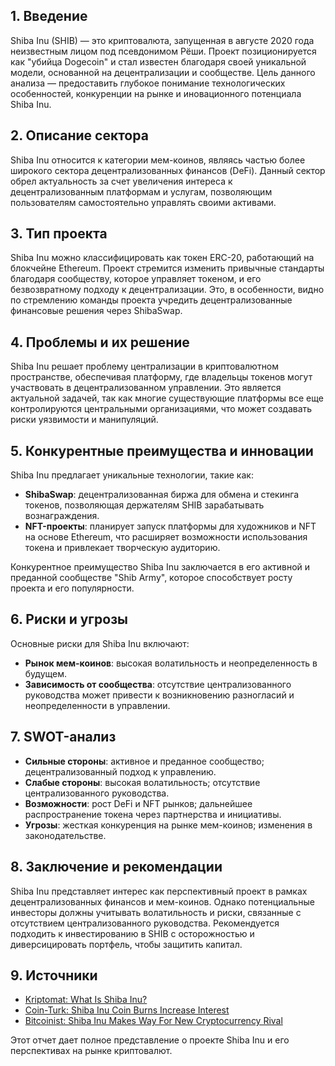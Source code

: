 ## 1. Введение
Shiba Inu (SHIB) — это криптовалюта, запущенная в августе 2020 года неизвестным лицом под псевдонимом Рёши. Проект позиционируется как "убийца Dogecoin" и стал известен благодаря своей уникальной модели, основанной на децентрализации и сообществе. Цель данного анализа — предоставить глубокое понимание технологических особенностей, конкуренции на рынке и иновационного потенциала Shiba Inu.

## 2. Описание сектора
Shiba Inu относится к категории мем-коинов, являясь частью более широкого сектора децентрализованных финансов (DeFi). Данный сектор обрел актуальность за счет увеличения интереса к децентрализованным платформам и услугам, позволяющим пользователям самостоятельно управлять своими активами.

## 3. Тип проекта
Shiba Inu можно классифицировать как токен ERC-20, работающий на блокчейне Ethereum. Проект стремится изменить привычные стандарты благодаря сообществу, которое управляет токеном, и его безвозвратному подходу к децентрализации. Это, в особенности, видно по стремлению команды проекта учредить децентрализованные финансовые решения через ShibaSwap.

## 4. Проблемы и их решение
Shiba Inu решает проблему централизации в криптовалютном пространстве, обеспечивая платформу, где владельцы токенов могут участвовать в децентрализованном управлении. Это является актуальной задачей, так как многие существующие платформы все еще контролируются центральными организациями, что может создавать риски уязвимости и манипуляций.

## 5. Конкурентные преимущества и инновации
Shiba Inu предлагает уникальные технологии, такие как:
- **ShibaSwap**: децентрализованная биржа для обмена и стекинга токенов, позволяющая держателям SHIB зарабатывать вознаграждения.
- **NFT-проекты**: планирует запуск платформы для художников и NFT на основе Ethereum, что расширяет возможности использования токена и привлекает творческую аудиторию.

Конкурентное преимущество Shiba Inu заключается в его активной и преданной сообществе "Shib Army", которое способствует росту проекта и его популярности.

## 6. Риски и угрозы
Основные риски для Shiba Inu включают:
- **Рынок мем-коинов**: высокая волатильность и неопределенность в будущем.
- **Зависимость от сообщества**: отсутствие централизованного руководства может привести к возникновению разногласий и неопределенности в управлении.

## 7. SWOT-анализ
- **Сильные стороны**: активное и преданное сообщество; децентрализованный подход к управлению.
- **Слабые стороны**: высокая волатильность; отсутствие централизованного руководства.
- **Возможности**: рост DeFi и NFT рынков; дальнейшее распространение токена через партнерства и инициативы.
- **Угрозы**: жесткая конкуренция на рынке мем-коинов; изменения в законодательстве.

## 8. Заключение и рекомендации
Shiba Inu представляет интерес как перспективный проект в рамках децентрализованных финансов и мем-коинов. Однако потенциальные инвесторы должны учитывать волатильность и риски, связанные с отсутствием централизованного руководства. Рекомендуется подходить к инвестированию в SHIB с осторожностью и диверсицировать портфель, чтобы защитить капитал.

## 9. Источники
- [Kriptomat: What Is Shiba Inu?](https://kriptomat.io/cryptocurrency-prices/shiba-inu-shib-price/what-is/)
- [Coin-Turk: Shiba Inu Coin Burns Increase Interest](https://en.coin-turk.com/shiba-inu-coin-burns-increase-interest-among-crypto-enthusiasts/)
- [Bitcoinist: Shiba Inu Makes Way For New Cryptocurrency Rival](https://bitcoinist.com/shiba-inu-shib-makes-way-for-new-cryptocurrency-rival-predicted-to-1000x-profits/)

Этот отчет дает полное представление о проекте Shiba Inu и его перспективах на рынке криптовалют.